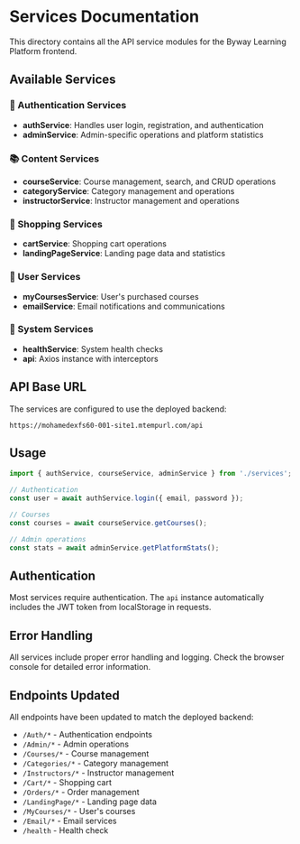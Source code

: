 # Services Documentation

This directory contains all the API service modules for the Byway Learning Platform frontend.

## Available Services

### 🔐 Authentication Services
- **authService**: Handles user login, registration, and authentication
- **adminService**: Admin-specific operations and platform statistics

### 📚 Content Services
- **courseService**: Course management, search, and CRUD operations
- **categoryService**: Category management and operations
- **instructorService**: Instructor management and operations

### 🛒 Shopping Services
- **cartService**: Shopping cart operations
- **landingPageService**: Landing page data and statistics

### 👤 User Services
- **myCoursesService**: User's purchased courses
- **emailService**: Email notifications and communications

### 🔧 System Services
- **healthService**: System health checks
- **api**: Axios instance with interceptors

## API Base URL

The services are configured to use the deployed backend:
```
https://mohamedexfs60-001-site1.mtempurl.com/api
```

## Usage

```typescript
import { authService, courseService, adminService } from './services';

// Authentication
const user = await authService.login({ email, password });

// Courses
const courses = await courseService.getCourses();

// Admin operations
const stats = await adminService.getPlatformStats();
```

## Authentication

Most services require authentication. The `api` instance automatically includes the JWT token from localStorage in requests.

## Error Handling

All services include proper error handling and logging. Check the browser console for detailed error information.

## Endpoints Updated

All endpoints have been updated to match the deployed backend:
- `/Auth/*` - Authentication endpoints
- `/Admin/*` - Admin operations
- `/Courses/*` - Course management
- `/Categories/*` - Category management
- `/Instructors/*` - Instructor management
- `/Cart/*` - Shopping cart
- `/Orders/*` - Order management
- `/LandingPage/*` - Landing page data
- `/MyCourses/*` - User's courses
- `/Email/*` - Email services
- `/health` - Health check
